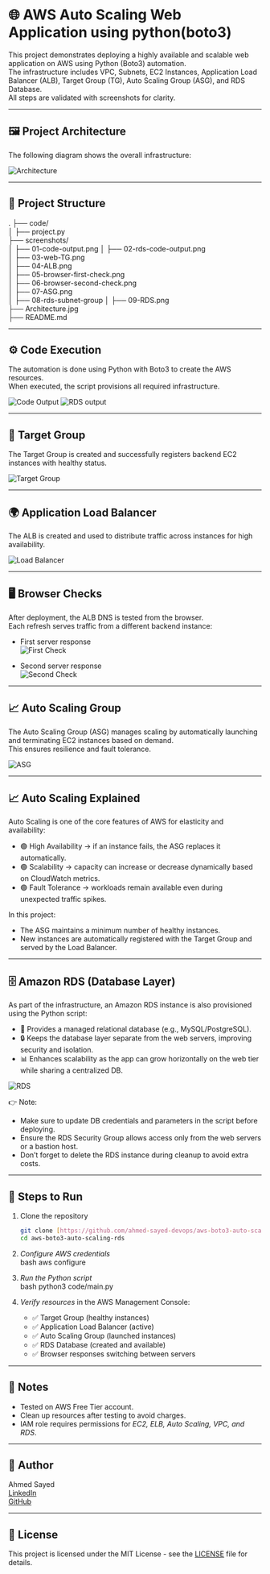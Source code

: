 # 🌐 AWS Auto Scaling Web Application using python(boto3)

This project demonstrates deploying a highly available and scalable web application on AWS using Python (Boto3) automation.  
The infrastructure includes VPC, Subnets, EC2 Instances, Application Load Balancer (ALB), Target Group (TG), Auto Scaling Group (ASG), and RDS Database.  
All steps are validated with screenshots for clarity.

---

## 🖼 Project Architecture

The following diagram shows the overall infrastructure:

![Architecture](Architecture.jpg)

---

## 📁 Project Structure

.
├── code/  
│   ├── project.py  
├── screenshots/  
│   ├── 01-code-output.png
│   ├── 02-rds-code-output.png  
│   ├── 03-web-TG.png  
│   ├── 04-ALB.png  
│   ├── 05-browser-first-check.png  
│   ├── 06-browser-second-check.png  
│   ├── 07-ASG.png  
│   ├── 08-rds-subnet-group
│   ├── 09-RDS.png  
├── Architecture.jpg  
├── README.md  

---

## ⚙ Code Execution

The automation is done using Python with Boto3 to create the AWS resources.  
When executed, the script provisions all required infrastructure.

![Code Output](screenshots/01-code-output.png)
![RDS output](screenshots/02-rds-code-output.png)

---

## 🎯 Target Group

The Target Group is created and successfully registers backend EC2 instances with healthy status.

![Target Group](screenshots/03-web-TG.png)

---

## 🌍 Application Load Balancer

The ALB is created and used to distribute traffic across instances for high availability.

![Load Balancer](screenshots/04-ALB.png)

---

## 🖥 Browser Checks

After deployment, the ALB DNS is tested from the browser.  
Each refresh serves traffic from a different backend instance:

- First server response  
  ![First Check](screenshots/05-browser-first-check.png)

- Second server response  
  ![Second Check](screenshots/06-browser-second-check.png)

---

## 📈 Auto Scaling Group

The Auto Scaling Group (ASG) manages scaling by automatically launching and terminating EC2 instances based on demand.  
This ensures resilience and fault tolerance.

![ASG](screenshots/07-ASG.png)

---

## 📈 Auto Scaling Explained

Auto Scaling is one of the core features of AWS for elasticity and availability:  

- 🟢 High Availability → if an instance fails, the ASG replaces it automatically.  
- 🟢 Scalability → capacity can increase or decrease dynamically based on CloudWatch metrics.  
- 🟢 Fault Tolerance → workloads remain available even during unexpected traffic spikes.  

In this project:  
- The ASG maintains a minimum number of healthy instances.  
- New instances are automatically registered with the Target Group and served by the Load Balancer.  

---

## 🗄 Amazon RDS (Database Layer)

As part of the infrastructure, an Amazon RDS instance is also provisioned using the Python script:  

- 💾 Provides a managed relational database (e.g., MySQL/PostgreSQL).  
- 🔒 Keeps the database layer separate from the web servers, improving security and isolation.  
- 📊 Enhances scalability as the app can grow horizontally on the web tier while sharing a centralized DB.  

![RDS](screenshots/09-RDS.png)

👉 Note:  
- Make sure to update DB credentials and parameters in the script before deploying.  
- Ensure the RDS Security Group allows access only from the web servers or a bastion host.  
- Don’t forget to delete the RDS instance during cleanup to avoid extra costs.  

---

## 🚀 Steps to Run

1. Clone the repository  
   ```bash
   git clone [https://github.com/ahmed-sayed-devops/aws-boto3-auto-scaling-rds.git]
   cd aws-boto3-auto-scaling-rds
   

2. *Configure AWS credentials*  
   bash
   aws configure
   

3. *Run the Python script*  
   bash
   python3 code/main.py
   

4. *Verify resources* in the AWS Management Console:  
   - ✅ Target Group (healthy instances)  
   - ✅ Application Load Balancer (active)  
   - ✅ Auto Scaling Group (launched instances)  
   - ✅ RDS Database (created and available)  
   - ✅ Browser responses switching between servers  

---

## 📌 Notes

- Tested on AWS Free Tier account.  
- Clean up resources after testing to avoid charges.  
- IAM role requires permissions for *EC2, ELB, Auto Scaling, VPC, and RDS*.  

---

## 👤 Author

Ahmed Sayed  
[LinkedIn](https://www.linkedin.com/in/ahmed-sayed-devops-cloud)  
[GitHub](https://github.com/ahmed-sayed-devops)

---

## 📜 License

This project is licensed under the MIT License - see the [LICENSE](LICENSE) file for details.
